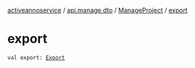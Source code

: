 [activeannoservice](../../index.md) / [api.manage.dto](../index.md) / [ManageProject](index.md) / [export](./export.md)

# export

`val export: `[`Export`](../../project.export/-export/index.md)
